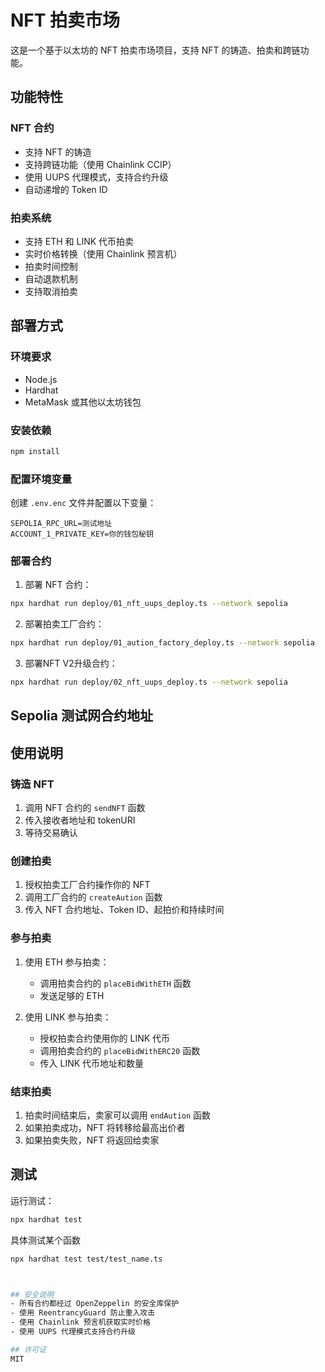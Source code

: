 # NFT 拍卖市场

这是一个基于以太坊的 NFT 拍卖市场项目，支持 NFT 的铸造、拍卖和跨链功能。



## 功能特性

### NFT 合约
- 支持 NFT 的铸造
- 支持跨链功能（使用 Chainlink CCIP）
- 使用 UUPS 代理模式，支持合约升级
- 自动递增的 Token ID

### 拍卖系统
- 支持 ETH 和 LINK 代币拍卖
- 实时价格转换（使用 Chainlink 预言机）
- 拍卖时间控制
- 自动退款机制
- 支持取消拍卖

## 部署方式

### 环境要求
- Node.js
- Hardhat
- MetaMask 或其他以太坊钱包

### 安装依赖
```bash
npm install
```

### 配置环境变量
创建 `.env.enc` 文件并配置以下变量：
```
SEPOLIA_RPC_URL=测试地址
ACCOUNT_1_PRIVATE_KEY=你的钱包秘钥
```

### 部署合约

1. 部署 NFT 合约：
```bash
npx hardhat run deploy/01_nft_uups_deploy.ts --network sepolia
```

2. 部署拍卖工厂合约：
```bash
npx hardhat run deploy/01_aution_factory_deploy.ts --network sepolia
```
3. 部署NFT V2升级合约：
```bash
npx hardhat run deploy/02_nft_uups_deploy.ts --network sepolia
```
## Sepolia 测试网合约地址



## 使用说明

### 铸造 NFT
1. 调用 NFT 合约的 `sendNFT` 函数
2. 传入接收者地址和 tokenURI
3. 等待交易确认

### 创建拍卖
1. 授权拍卖工厂合约操作你的 NFT
2. 调用工厂合约的 `createAution` 函数
3. 传入 NFT 合约地址、Token ID、起拍价和持续时间

### 参与拍卖
1. 使用 ETH 参与拍卖：
    - 调用拍卖合约的 `placeBidWithETH` 函数
    - 发送足够的 ETH

2. 使用 LINK 参与拍卖：
    - 授权拍卖合约使用你的 LINK 代币
    - 调用拍卖合约的 `placeBidWithERC20` 函数
    - 传入 LINK 代币地址和数量

### 结束拍卖
1. 拍卖时间结束后，卖家可以调用 `endAution` 函数
2. 如果拍卖成功，NFT 将转移给最高出价者
3. 如果拍卖失败，NFT 将返回给卖家

## 测试
运行测试：
```bash
npx hardhat test
```
具体测试某个函数
```bash
npx hardhat test test/test_name.ts



## 安全说明
- 所有合约都经过 OpenZeppelin 的安全库保护
- 使用 ReentrancyGuard 防止重入攻击
- 使用 Chainlink 预言机获取实时价格
- 使用 UUPS 代理模式支持合约升级

## 许可证
MIT
